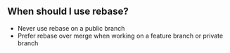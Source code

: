## When should I use rebase?
- Never use rebase on a public branch
- Prefer rebase over merge when working on a feature branch or private branch
  
